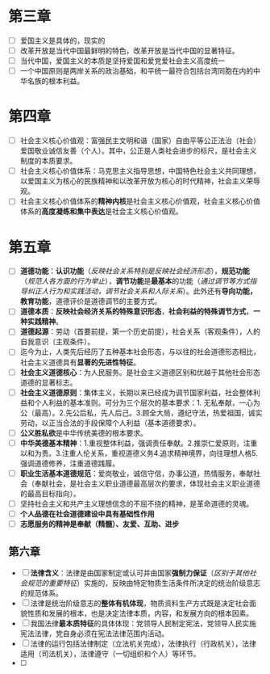 # 第三章

 - [ ] 爱国主义是具体的，现实的
 - [ ] 改革开放是当代中国最鲜明的特色，改革开放是当代中国的显著特征。
 - [ ] 当代中国，爱国主义的本质是坚持爱国和爱党爱社会主义高度统一
 - [ ] 一个中国原则是两岸关系的政治基础，和平统一最符合包括台湾同胞在内的中华名族的根本利益。

# 第四章
 - [ ] 社会主义核心价值观：富强民主文明和谐（国家）自由平等公正法治（社会）爱国敬业诚信友善（个人）。其中，公正是人类社会进步的标尺，是社会主义制度的本质要求。
 - [ ] 社会主义核心价值体系：马克思主义指导思想，中国特色社会主义共同理想，以爱国主义为核心的民族精神和以改革开放为核心的时代精神，社会主义荣辱观。
 - [ ] 社会主义核心价值体系的**精神内核**是社会主义核心价值观，社会主义核心价值体系的**高度凝练和集中表达**是社会主义核心价值观。

# 第五章
- [ ] **道德功能**：**认识功能**（*反映社会关系特别是反映社会经济形态*），**规范功能**（*规范人各方面的行为举止*），**调节功能**是**最基本**的功能（*通过调节等方式指导纠正人行为和实践活动，调节社会关系和人际关系*）。此外还有**导向功能，教育功能**，道德评价是道德调节的主要方式。
- [ ] **道德本质**：**反映社会经济关系的特殊意识形态**，**社会利益的特殊调节方式**，**一种实践精神**。
- [ ] **道德起源**：劳动（首要前提，第一个历史前提），社会关系（客观条件），人的自我意识（主观条件）。
- [ ] 迄今为止，人类先后经历了五种基本社会形态，与以往的社会道德形态相比，社会主义道德具有**显著的先进性特征**。
- [ ] **社会主义道德核心**：为人民服务。是社会主义道德区别和优越于其他社会形态道德的显著标志。
- [ ] **社会主义道德原则**：集体主义，长期以来已经成为调节国家利益，社会整体利益和个人利益的基本准则。可分为三个层次的基本要求：1. 无私奉献，一心为公（最高）。2.先公后私，先人后己。3.顾全大局，遵纪守法，热爱祖国，诚实劳动，以正当合法的手段保障个人利益（基本道德要求）。
- [ ] **公义胜私欲**是中华传统美德的根本要求。
- [ ] **中华美德基本精神**：1.重视整体利益，强调责任奉献。2.推崇仁爱原则，注重以和为贵。3.注重人伦关系，重视道德义务4.追求精神境界，向往理想人格5.强调道德修养，注重道德践履。
- [ ] **职业生活基本道德规范**：爱岗敬业，诚信守信，办事公道，热情服务，奉献社会（奉献社会，是社会主义职业道德最高层次的要求，体现社会主义职业道德的最高目标指向）。
- [ ] 坚持社会主义和共产主义理想信念的不屈不挠的精神，是革命道德的灵魂。
- [ ] **个人品德在社会道德建设中具有基础性作用**
- [ ] **志愿服务的精神是奉献（精髓）、友爱、互助、进步**

## 第六章

 - [ ] **法律含义**：法律是由国家制定或认可并由国家**强制力保证**（*区别于其他社会规范的重要特征*）实施的，反映由特定物质生活条件所决定的统治阶级意志的规范体系。
 - [ ] 法律是统治阶级意志的**整体有机体现**，物质资料生产方式既是决定社会面貌性质和发展的根本，也是决定法律本质，内容，和发展方向的根本因素。
 - [ ] 我国法律**最本质特征**的具体体现：党领导人民制定宪法，党领导人民实施宪法法律，党自身必须在宪法法律范围内活动。
 - [ ] 法律的运行包括法律制定（立法机关完成），法律执行（行政机关），法律适用（司法机关），法律遵守（一切组织和个人）等环节。
 - [ ] 





<!--stackedit_data:
eyJoaXN0b3J5IjpbLTEzMTM2NzQ3MjYsLTQwMjkzMDc0M119
-->